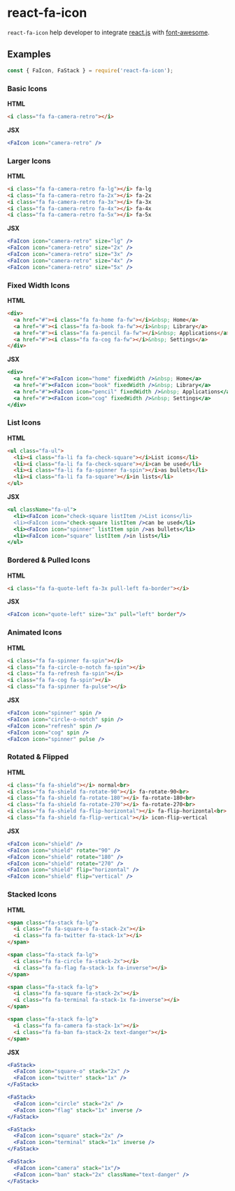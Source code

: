 react-fa-icon
=============

`react-fa-icon` help developer to integrate [react.js] with [font-awesome].

## Examples

```jsx
const { FaIcon, FaStack } = require('react-fa-icon');
```

### Basic Icons

**HTML**
```html
<i class="fa fa-camera-retro"></i>
```
**JSX**
```jsx
<FaIcon icon="camera-retro" />
```

### Larger Icons

**HTML**
```html
<i class="fa fa-camera-retro fa-lg"></i> fa-lg
<i class="fa fa-camera-retro fa-2x"></i> fa-2x
<i class="fa fa-camera-retro fa-3x"></i> fa-3x
<i class="fa fa-camera-retro fa-4x"></i> fa-4x
<i class="fa fa-camera-retro fa-5x"></i> fa-5x
```

**JSX**
```jsx
<FaIcon icon="camera-retro" size="lg" />
<FaIcon icon="camera-retro" size="2x" />
<FaIcon icon="camera-retro" size="3x" />
<FaIcon icon="camera-retro" size="4x" />
<FaIcon icon="camera-retro" size="5x" />
```

### Fixed Width Icons

**HTML**
```html
<div>
  <a href="#"><i class="fa fa-home fa-fw"></i>&nbsp; Home</a>
  <a href="#"><i class="fa fa-book fa-fw"></i>&nbsp; Library</a>
  <a href="#"><i class="fa fa-pencil fa-fw"></i>&nbsp; Applications</a>
  <a href="#"><i class="fa fa-cog fa-fw"></i>&nbsp; Settings</a>
</div>
```

**JSX**
```jsx
<div>
  <a href="#"><FaIcon icon="home" fixedWidth />&nbsp; Home</a>
  <a href="#"><FaIcon icon="book" fixedWidth />&nbsp; Library</a>
  <a href="#"><FaIcon icon="pencil" fixedWidth />&nbsp; Applications</a>
  <a href="#"><FaIcon icon="cog" fixedWidth />&nbsp; Settings</a>
</div>
```

### List Icons

**HTML**
```html
<ul class="fa-ul">
  <li><i class="fa-li fa fa-check-square"></i>List icons</li>
  <li><i class="fa-li fa fa-check-square"></i>can be used</li>
  <li><i class="fa-li fa fa-spinner fa-spin"></i>as bullets</li>
  <li><i class="fa-li fa fa-square"></i>in lists</li>
</ul>
```

**JSX**
```jsx
<ul className="fa-ul">
  <li><FaIcon icon="check-square listItem />List icons</li>
  <li><FaIcon icon="check-square listItem />can be used</li>
  <li><FaIcon icon="spinner" listItem spin />as bullets</li>
  <li><FaIcon icon="square" listItem />in lists</li>
</ul>

```

### Bordered & Pulled Icons

**HTML**
```html
<i class="fa fa-quote-left fa-3x pull-left fa-border"></i>
```

**JSX**
```jsx
<FaIcon icon="quote-left" size="3x" pull="left" border"/>
```

### Animated Icons

**HTML**
```html
<i class="fa fa-spinner fa-spin"></i>
<i class="fa fa-circle-o-notch fa-spin"></i>
<i class="fa fa-refresh fa-spin"></i>
<i class="fa fa-cog fa-spin"></i>
<i class="fa fa-spinner fa-pulse"></i>
```

**JSX**
```jsx
<FaIcon icon="spinner" spin />
<FaIcon icon="circle-o-notch" spin />
<FaIcon icon="refresh" spin />
<FaIcon icon="cog" spin />
<FaIcon icon="spinner" pulse />
```

### Rotated & Flipped

**HTML**
```html
<i class="fa fa-shield"></i> normal<br>
<i class="fa fa-shield fa-rotate-90"></i> fa-rotate-90<br>
<i class="fa fa-shield fa-rotate-180"></i> fa-rotate-180<br>
<i class="fa fa-shield fa-rotate-270"></i> fa-rotate-270<br>
<i class="fa fa-shield fa-flip-horizontal"></i> fa-flip-horizontal<br>
<i class="fa fa-shield fa-flip-vertical"></i> icon-flip-vertical
```

**JSX**
```jsx
<FaIcon icon="shield" />
<FaIcon icon="shield" rotate="90" />
<FaIcon icon="shield" rotate="180" />
<FaIcon icon="shield" rotate="270" />
<FaIcon icon="shield" flip="horizontal" />
<FaIcon icon="shield" flip="vertical" />
```

### Stacked Icons

**HTML**
```html
<span class="fa-stack fa-lg">
  <i class="fa fa-square-o fa-stack-2x"></i>
  <i class="fa fa-twitter fa-stack-1x"></i>
</span>

<span class="fa-stack fa-lg">
  <i class="fa fa-circle fa-stack-2x"></i>
  <i class="fa fa-flag fa-stack-1x fa-inverse"></i>
</span>

<span class="fa-stack fa-lg">
  <i class="fa fa-square fa-stack-2x"></i>
  <i class="fa fa-terminal fa-stack-1x fa-inverse"></i>
</span>

<span class="fa-stack fa-lg">
  <i class="fa fa-camera fa-stack-1x"></i>
  <i class="fa fa-ban fa-stack-2x text-danger"></i>
</span>
```

**JSX**
```jsx
<FaStack>
  <FaIcon icon="square-o" stack="2x" />
  <FaIcon icon="twitter" stack="1x" />
</FaStack>

<FaStack>
  <FaIcon icon="circle" stack="2x" />
  <FaIcon icon="flag" stack="1x" inverse />  
</FaStack>

<FaStack>
  <FaIcon icon="square" stack="2x" />
  <FaIcon icon="terminal" stack="1x" inverse />  
</FaStack>

<FaStack>  
  <FaIcon icon="camera" stack="1x"/>  
  <FaIcon icon="ban" stack="2x" className="text-danger" />
</FaStack>
```

[react-fa-icon]: https://github.com/timnew/react-fa-icon
[react.js]: http://facebook.github.io/react/
[font-awesome]: http://fortawesome.github.io/Font-Awesome/

